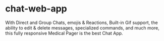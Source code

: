 # chat-web-app
With Direct and Group Chats, emojis &amp; Reactions, Built-in Gif support, the ability to edit &amp; delete messages, specialized commands, and much more, this fully responsive Medical Pager is the best Chat App.
